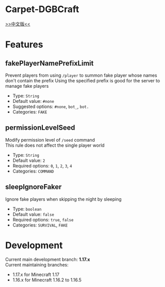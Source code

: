 # Carpet-DGBCraft

[>>中文版<<](README_zhCN.md)

# Features

## fakePlayerNamePrefixLimit
Prevent players from using `/player` to summon fake player whose names don't contain the prefix
Using the specified prefix is good for the server to manage fake players
* Type: `String`
* Default value: `#none`
* Suggested options: `#none`, `bot_`, `bot.`
* Categories: `FAKE`

## permissionLevelSeed
Modify permission level of `/seed` command  
This rule does not affect the single player world  
* Type: `String`
* Default value: `2`
* Required options: `0`, `1`, `2`, `3`, `4`
* Categories: `COMMAND`

## sleepIgnoreFaker
Ignore fake players when skipping the night by sleeping  
* Type: `boolean`
* Default value: `false`
* Required options: `true`, `false`
* Categories: `SURVIVAL`, `FAKE`

# Development
Current main development branch: **1.17.x**  
Current maintaining branches:
* 1.17.x for Minecraft 1.17
* 1.16.x for Minecraft 1.16.2 to 1.16.5
